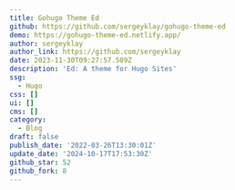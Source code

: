 ```yaml
---
title: Gohugo Theme Ed
github: https://github.com/sergeyklay/gohugo-theme-ed
demo: https://gohugo-theme-ed.netlify.app/
author: sergeyklay
author_link: https://github.com/sergeyklay
date: 2023-11-30T09:27:57.509Z
description: 'Ed: A theme for Hugo Sites'
ssg:
  - Hugo
css: []
ui: []
cms: []
category:
  - Blog
draft: false
publish_date: '2022-03-26T13:30:01Z'
update_date: '2024-10-17T17:53:30Z'
github_star: 52
github_fork: 8
---
```

